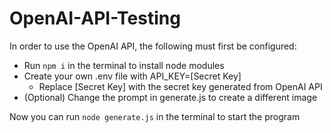 # OpenAI-API-Testing

In order to use the OpenAI API, the following must first be configured:

* Run ``npm i`` in the terminal to install node modules
* Create your own .env file with API_KEY=[Secret Key]
  * Replace [Secret Key] with the secret key generated from OpenAI API
* (Optional) Change the prompt in generate.js to create a different image

Now you can run ``node generate.js`` in the terminal to start the program